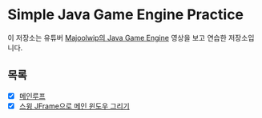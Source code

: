 # Simple Java Game Engine Practice

이 저장소는 유튜버 [Majoolwip의 Java Game Engine](https://www.youtube.com/playlist?list=PL7dwpoQd3a8j6C9p5LqHzYFSkii6iWPZF) 영상을 보고 연습한 저장소입니다.

## 목록

- [x] [메인루프](https://youtu.be/4iPEjFUZNsw)
- [x] [스윙 JFrame으로 메인 윈도우 그리기](https://youtu.be/fVEuGM32VDY)
